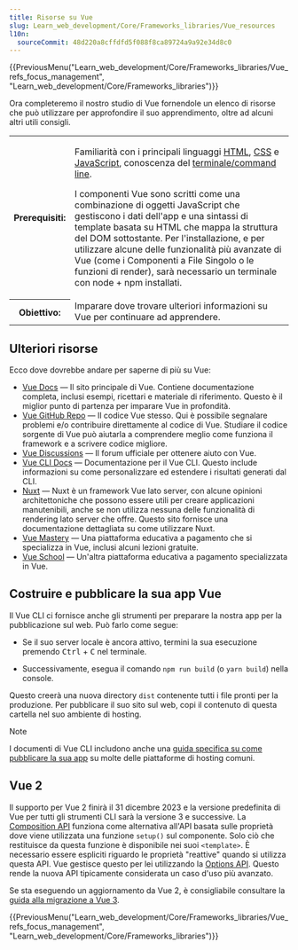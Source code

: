 ```yaml
---
title: Risorse su Vue
slug: Learn_web_development/Core/Frameworks_libraries/Vue_resources
l10n:
  sourceCommit: 48d220a8cffdfd5f088f8ca89724a9a92e34d8c0
---
```


{{PreviousMenu("Learn_web_development/Core/Frameworks_libraries/Vue_refs_focus_management", "Learn_web_development/Core/Frameworks_libraries")}}

Ora completeremo il nostro studio di Vue fornendole un elenco di risorse che può utilizzare per approfondire il suo apprendimento, oltre ad alcuni altri utili consigli.

<table>
  <tbody>
    <tr>
      <th scope="row">Prerequisiti:</th>
      <td>
        <p>
          Familiarità con i principali linguaggi <a href="/it/docs/Learn_web_development/Core/Structuring_content">HTML</a>,
          <a href="/it/docs/Learn_web_development/Core/Styling_basics">CSS</a> e
          <a href="/it/docs/Learn_web_development/Core/Scripting">JavaScript</a>,
          conoscenza del
          <a
            href="/it/docs/Learn_web_development/Getting_started/Environment_setup/Command_line"
            >terminale/command line</a
          >.
        </p>
        <p>
          I componenti Vue sono scritti come una combinazione di oggetti JavaScript che
          gestiscono i dati dell'app e una sintassi di template basata su HTML che mappa
          la struttura del DOM sottostante. Per l'installazione, e per utilizzare alcune delle
          funzionalità più avanzate di Vue (come i Componenti a File Singolo o le funzioni di render),
          sarà necessario un terminale con node + npm installati.
        </p>
      </td>
    </tr>
    <tr>
      <th scope="row">Obiettivo:</th>
      <td>
        Imparare dove trovare ulteriori informazioni su Vue per continuare ad apprendere.
      </td>
    </tr>
  </tbody>
</table>

## Ulteriori risorse

Ecco dove dovrebbe andare per saperne di più su Vue:

- [Vue Docs](https://vuejs.org/) — Il sito principale di Vue. Contiene documentazione completa, inclusi esempi, ricettari e materiale di riferimento. Questo è il miglior punto di partenza per imparare Vue in profondità.
- [Vue GitHub Repo](https://github.com/vuejs/vue) — Il codice Vue stesso. Qui è possibile segnalare problemi e/o contribuire direttamente al codice di Vue. Studiare il codice sorgente di Vue può aiutarla a comprendere meglio come funziona il framework e a scrivere codice migliore.
- [Vue Discussions](https://github.com/vuejs/core/discussions) — Il forum ufficiale per ottenere aiuto con Vue.
- [Vue CLI Docs](https://cli.vuejs.org/) — Documentazione per il Vue CLI. Questo include informazioni su come personalizzare ed estendere i risultati generati dal CLI.
- [Nuxt](https://nuxt.com/) — Nuxt è un framework Vue lato server, con alcune opinioni architettoniche che possono essere utili per creare applicazioni manutenibili, anche se non utilizza nessuna delle funzionalità di rendering lato server che offre. Questo sito fornisce una documentazione dettagliata su come utilizzare Nuxt.
- [Vue Mastery](https://www.vuemastery.com/courses/) — Una piattaforma educativa a pagamento che si specializza in Vue, inclusi alcuni lezioni gratuite.
- [Vue School](https://vueschool.io/) — Un'altra piattaforma educativa a pagamento specializzata in Vue.

## Costruire e pubblicare la sua app Vue

Il Vue CLI ci fornisce anche gli strumenti per preparare la nostra app per la pubblicazione sul web. Può farlo come segue:

- Se il suo server locale è ancora attivo, termini la sua esecuzione premendo <kbd>Ctrl</kbd> \+ <kbd>C</kbd> nel terminale.

- Successivamente, esegua il comando `npm run build` (o `yarn build`) nella console.

Questo creerà una nuova directory `dist` contenente tutti i file pronti per la produzione. Per pubblicare il suo sito sul web, copi il contenuto di questa cartella nel suo ambiente di hosting.

> [!NOTE]
> I documenti di Vue CLI includono anche una [guida specifica su come pubblicare la sua app](https://cli.vuejs.org/guide/deployment.html#platform-guides) su molte delle piattaforme di hosting comuni.

## Vue 2

Il supporto per Vue 2 finirà il 31 dicembre 2023 e la versione predefinita di Vue per tutti gli strumenti CLI sarà la versione 3 e successive.
La [Composition API](https://vuejs.org/guide/extras/composition-api-faq.html) funziona come alternativa all'API basata sulle proprietà dove viene utilizzata una funzione `setup()` sul componente. Solo ciò che restituisce da questa funzione è disponibile nei suoi `<template>`. È necessario essere espliciti riguardo le proprietà "reattive" quando si utilizza questa API. Vue gestisce questo per lei utilizzando la [Options API](https://vuejs.org/guide/extras/composition-api-faq.html#trade-offs). Questo rende la nuova API tipicamente considerata un caso d'uso più avanzato.

Se sta eseguendo un aggiornamento da Vue 2, è consigliabile consultare la [guida alla migrazione a Vue 3](https://v3-migration.vuejs.org/).

{{PreviousMenu("Learn_web_development/Core/Frameworks_libraries/Vue_refs_focus_management", "Learn_web_development/Core/Frameworks_libraries")}}
